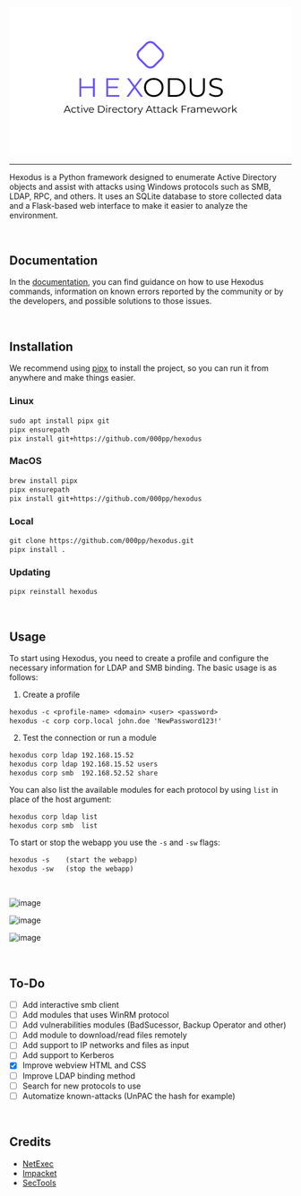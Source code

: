 <p align="center">
    <picture>
        <img src="img/logo_background_white.png">
    </picture>
</p>

<hr/>

Hexodus is a Python framework designed to enumerate Active Directory objects and assist with attacks using Windows protocols such as SMB, LDAP, RPC, and others. It uses an SQLite database to store collected data and a Flask-based web interface to make it easier to analyze the environment.

<br>

## Documentation
In the [documentation](https://github.com/000pp/hexodus/wiki), you can find guidance on how to use Hexodus commands, information on known errors reported by the community or by the developers, and possible solutions to those issues.

<br>

## Installation
We recommend using [pipx](https://github.com/pypa/pipx) to install the project, so you can run it from anywhere and make things easier.

### Linux
```
sudo apt install pipx git
pipx ensurepath
pix install git+https://github.com/000pp/hexodus
```

### MacOS
```
brew install pipx
pipx ensurepath
pix install git+https://github.com/000pp/hexodus
```

### Local
```
git clone https://github.com/000pp/hexodus.git
pipx install .
```

### Updating
```
pipx reinstall hexodus
```

<br>

## Usage

To start using Hexodus, you need to create a profile and configure the necessary information for LDAP and SMB binding. The basic usage is as follows:

1. Create a profile
```
hexodus -c <profile-name> <domain> <user> <password>
hexodus -c corp corp.local john.doe 'NewPassword123!'
```

2. Test the connection or run a module
```
hexodus corp ldap 192.168.15.52
hexodus corp ldap 192.168.15.52 users
hexodus corp smb  192.168.52.52 share
```

You can also list the available modules for each protocol by using `list` in place of the host argument:
```
hexodus corp ldap list
hexodus corp smb  list
```

To start or stop the webapp you use the `-s` and `-sw` flags:
```
hexodus -s    (start the webapp)
hexodus -sw   (stop the webapp)
```

<br>

![image](https://github.com/user-attachments/assets/650cff60-246c-4764-af0d-68b5a7d7070b)

![image](https://github.com/user-attachments/assets/fa553d83-069c-4fe0-878f-5f452603923f)

![image](https://github.com/user-attachments/assets/944fb9d7-ebc5-4083-910d-126e04b707d7)

<br>

## To-Do
- [ ] Add interactive smb client 
- [ ] Add modules that uses WinRM protocol 
- [ ] Add vulnerabilities modules (BadSucessor, Backup Operator and other)
- [ ] Add module to download/read files remotely
- [ ] Add support to IP networks and files as input
- [ ] Add support to Kerberos
- [x] Improve webview HTML and CSS
- [ ] Improve LDAP binding method
- [ ] Search for new protocols to use
- [ ] Automatize known-attacks (UnPAC the hash for example)

<br>

## Credits
- [NetExec](https://github.com/Pennyw0rth/NetExec)
- [Impacket](https://github.com/fortra/impacket)
- [SecTools](https://github.com/p0dalirius/sectools)
